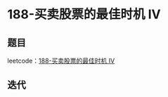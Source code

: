# 188-买卖股票的最佳时机 IV

## 题目

leetcode：[188-买卖股票的最佳时机 IV](https://leetcode-cn.com/problems/best-time-to-buy-and-sell-stock-iv/)

## 迭代

